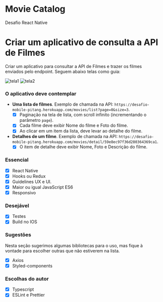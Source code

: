 # Movie Catalog
Desafio React Native

# Criar um aplicativo de consulta a API de Filmes #

Criar um aplicativo para consultar a API de Filmes e trazer os filmes enviados pelo endpoint. Seguem abaixo telas como guia:

![tela1](https://user-images.githubusercontent.com/7905193/33221593-75c45b4e-d12f-11e7-833c-cc4acbd5ef0e.png)
![tela2](https://user-images.githubusercontent.com/7905193/33221600-85b668ee-d12f-11e7-95fa-8f66bd47f6ab.png)

### **O aplicativo deve contemplar** ###

- __Uma lista de filmes__. Exemplo de chamada na API: `https://desafio-mobile-pitang.herokuapp.com/movies/list?page=0&size=3`.
    * [X] Paginação na tela de lista, com scroll infinito (incrementando o parâmetro `page`).
    * [X] Cada filme deve exibir Nome do filme e Foto do filme.
    * [X] Ao clicar em um item da lista, deve levar ao detalhe do filme.
- __Detalhes de um filme__. Exemplo de chamada na API: `https://desafio-mobile-pitang.herokuapp.com/movies/detail/59e8ec97f36d280364369ca1`.
    * [X] O item de detalhe deve exibir Nome, Foto e Descrição do filme.

### **Essencial** ##
* [X] React Native
* [X] Hooks ou Redux
* [X] Guidelines UX e UI.
* [X] Maior ou igual JavaScript ES6
* [X] Responsivo

### **Desejável** ###

* [X] Testes
* [X] Build no IOS

### **Sugestões** ###

Nesta seção sugerimos algumas bibliotecas para o uso, mas fique à vontade para escolher outras que não estiverem na lista.

* [X] Axios
* [X] Styled-components

### **Escolhas do autor** ###

* [X] Typescript
* [X] ESLint e Prettier
